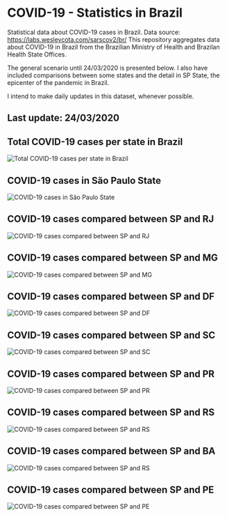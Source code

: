 # COVID-19 - Statistics in Brazil

Statistical data about COVID-19 cases in Brazil.
Data source: https://labs.wesleycota.com/sarscov2/br/
This repository aggregates data about COVID-19 in Brazil from the Brazilian Ministry of Health and Brazilan Health State Offices.

The general scenario until 24/03/2020 is presented below. I also have included comparisons between some states and the detail in SP State, the epicenter of the pandemic in Brazil.

I intend to make daily updates in this dataset, whenever possible.

## Last update: 24/03/2020

## Total COVID-19 cases per state in Brazil
![Total COVID-19 cases per state in Brazil](https://github.com/marcoutojr/COVID-19-Statistics-Brazil/blob/master/Figures/24_03_2020/Total_COVID19_cases_per_state_in_Brazil.png)

## COVID-19 cases in São Paulo State
![COVID-19 cases in São Paulo State](https://github.com/marcoutojr/COVID-19-Statistics-Brazil/blob/master/Figures/24_03_2020/COVID19_cases_per_in_SP.png)

## COVID-19 cases compared between SP and RJ
![COVID-19 cases compared between SP and RJ](https://github.com/marcoutojr/COVID-19-Statistics-Brazil/blob/master/Figures/24_03_2020/COVID19_cases_compared_between_SP_and_RJ.png)

## COVID-19 cases compared between SP and MG
![COVID-19 cases compared between SP and MG](https://github.com/marcoutojr/COVID-19-Statistics-Brazil/blob/master/Figures/24_03_2020/COVID19_cases_compared_between_SP_and_MG.png)

## COVID-19 cases compared between SP and DF
![COVID-19 cases compared between SP and DF](https://github.com/marcoutojr/COVID-19-Statistics-Brazil/blob/master/Figures/24_03_2020/COVID19_cases_compared_between_SP_and_DF.png)

## COVID-19 cases compared between SP and SC
![COVID-19 cases compared between SP and SC](https://github.com/marcoutojr/COVID-19-Statistics-Brazil/blob/master/Figures/24_03_2020/COVID19_cases_compared_between_SP_and_SC.png)

## COVID-19 cases compared between SP and PR
![COVID-19 cases compared between SP and PR](https://github.com/marcoutojr/COVID-19-Statistics-Brazil/blob/master/Figures/24_03_2020/COVID19_cases_compared_between_SP_and_PR.png)

## COVID-19 cases compared between SP and RS
![COVID-19 cases compared between SP and RS](https://github.com/marcoutojr/COVID-19-Statistics-Brazil/blob/master/Figures/24_03_2020/COVID19_cases_compared_between_SP_and_RS.png)

## COVID-19 cases compared between SP and BA
![COVID-19 cases compared between SP and RS](https://github.com/marcoutojr/COVID-19-Statistics-Brazil/blob/master/Figures/24_03_2020/COVID19_cases_compared_between_SP_and_BA.png)

## COVID-19 cases compared between SP and PE
![COVID-19 cases compared between SP and PE](https://github.com/marcoutojr/COVID-19-Statistics-Brazil/blob/master/Figures/24_03_2020/COVID19_cases_compared_between_SP_and_PE.png)
